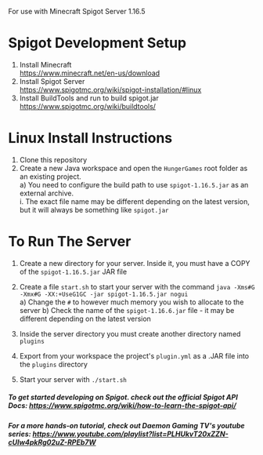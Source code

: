 For use with Minecraft Spigot Server 1.16.5 

# Spigot Development Setup

1. Install Minecraft   
  https://www.minecraft.net/en-us/download  
2. Install Spigot Server  
  https://www.spigotmc.org/wiki/spigot-installation/#linux  
3. Install BuildTools and run to build spigot.jar  
  https://www.spigotmc.org/wiki/buildtools/ 
  
# Linux Install Instructions

1. Clone this repository    
2. Create a new Java workspace and open the `HungerGames` root folder as an existing project.    
    a) You need to configure the build path to use `spigot-1.16.5.jar` as an external archive.    
        i. The exact file name may be different depending on the latest version, but it will always be something like `spigot.jar`

# To Run The Server  
1. Create a new directory for your server. Inside it, you must have a COPY of the `spigot-1.16.5.jar` JAR file      
2. Create a file `start.sh` to start your server with the command `java -Xms#G -Xmx#G -XX:+UseG1GC -jar spigot-1.16.5.jar nogui`    
    a) Change the `#` to however much memory you wish to allocate to the server 
    b) Check the name of the `spigot-1.16.6.jar` file - it may be different depending on the latest version
  
3. Inside the server directory you must create another directory named `plugins`    
4. Export from your workspace the project's `plugin.yml` as a .JAR file into the `plugins` directory
5. Start your server with `./start.sh`
    
##### To get started developing on Spigot. check out the official Spigot API Docs: https://www.spigotmc.org/wiki/how-to-learn-the-spigot-api/
##### For a more hands-on tutorial, check out Daemon Gaming TV's youtube series: https://www.youtube.com/playlist?list=PLHUkvT20xZZN-cUIw4pkRg02uZ-RPEb7W
